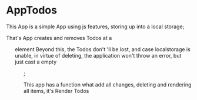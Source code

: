 # AppTodos
This App is a simple App using js features, storing up into a local storage;

That's App creates and removes Todos at a <ul> element
Beyond this, the Todos don't  'll be lost, and case localstorage is unable,
in virtue of deleting, the application won't throw an error, but just cast a
empty <ul>;

This app has a function what add all changes, deleting and rendering all items,
it's Render Todos

